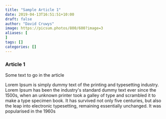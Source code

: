 ```yaml
---
title: "Sample Article 1"
date: 2019-04-13T16:51:51+10:00
draft: false
author: "David Cruwys"
image: https://picsum.photos/800/600?image=3
aliases: [
]
tags: []
categories: []
---
```



### Article 1

Some text to go in the article

Lorem Ipsum is simply dummy text of the printing and typesetting industry. Lorem Ipsum has been the industry's standard dummy text ever since the 1500s, when an unknown printer took a galley of type and scrambled it to make a type specimen book. It has survived not only five centuries, but also the leap into electronic typesetting, remaining essentially unchanged. It was popularised in the 1960s


